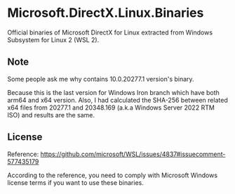 ﻿# Microsoft.DirectX.Linux.Binaries

Official binaries of Microsoft DirectX for Linux extracted from Windows
Subsystem for Linux 2 (WSL 2).

## Note

Some people ask me why contains 10.0.20277.1 version's binary.

Because this is the last version for Windows Iron branch which have both arm64
and x64 version. Also, I had calculated the SHA-256 between related x64 files 
from 20277.1 and 20348.169 (a.k.a Windows Server 2022 RTM ISO) and results are 
the same.

## License

Reference: https://github.com/microsoft/WSL/issues/4837#issuecomment-577435179

According to the reference, you need to comply with Microsoft Windows license
terms if you want to use these binaries.
